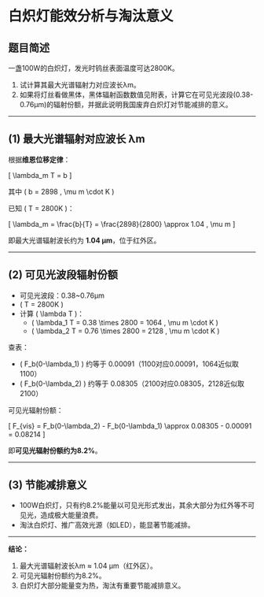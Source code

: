 # 白炽灯能效分析与淘汰意义

## 题目简述

一盏100W的白炽灯，发光时钨丝表面温度可达2800K。
1. 试计算其最大光谱辐射力对应波长λm。
2. 如果将灯丝看做黑体，黑体辐射函数数值见附表，计算它在可见光波段(0.38-0.76μm)的辐射份额，并据此说明我国废弃白炽灯对节能减排的意义。

---

## (1) 最大光谱辐射对应波长 λm

根据**维恩位移定律**：

\[
\lambda_m T = b
\]

其中 \( b = 2898 \, \mu m \cdot K \)

已知 \( T = 2800K \)：

\[
\lambda_m = \frac{b}{T} = \frac{2898}{2800} \approx 1.04 \, \mu m
\]

即最大光谱辐射波长约为 **1.04 μm**，位于红外区。

---

## (2) 可见光波段辐射份额

- 可见光波段：0.38~0.76μm
- \( T = 2800K \)
- 计算 \( \lambda T \)：
  - \( \lambda_1 T = 0.38 \times 2800 = 1064 \, \mu m \cdot K \)
  - \( \lambda_2 T = 0.76 \times 2800 = 2128 \, \mu m \cdot K \)

查表：
- \( F_b(0-\lambda_1) \) 约等于 0.00091（1100对应0.00091，1064近似取1100）
- \( F_b(0-\lambda_2) \) 约等于 0.08305（2100对应0.08305，2128近似取2100）

可见光辐射份额：

\[
F_{vis} = F_b(0-\lambda_2) - F_b(0-\lambda_1) \approx 0.08305 - 0.00091 = 0.08214
\]

即**可见光辐射份额约为8.2%**。

---

## (3) 节能减排意义

- 100W白炽灯，只有约8.2%能量以可见光形式发出，其余大部分为红外等不可见光，造成极大能量浪费。
- 淘汰白炽灯、推广高效光源（如LED），能显著节能减排。

---

**结论：**
1. 最大光谱辐射波长λm ≈ 1.04 μm（红外区）。
2. 可见光辐射份额约为8.2%。
3. 白炽灯大部分能量变为热，淘汰有重要节能减排意义。 